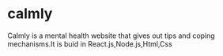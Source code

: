 # calmly
Calmly is a mental health website that gives out tips and coping mechanisms.It is buid in React.js,Node.js,Html,Css

